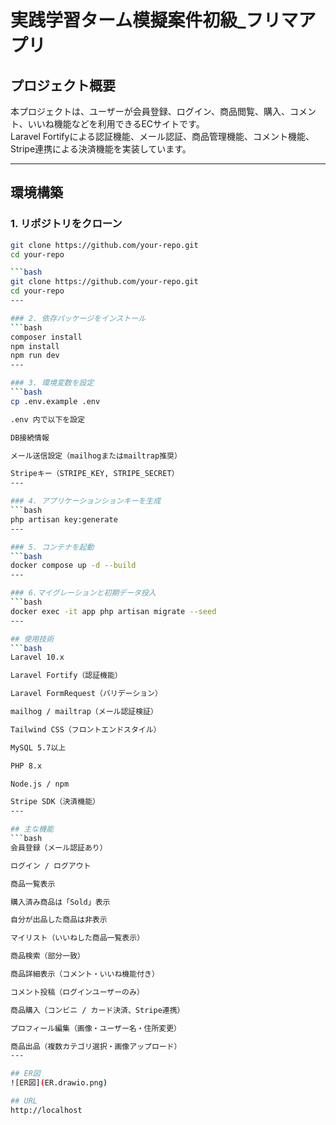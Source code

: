 # 実践学習ターム模擬案件初級_フリマアプリ

## プロジェクト概要
本プロジェクトは、ユーザーが会員登録、ログイン、商品閲覧、購入、コメント、いいね機能などを利用できるECサイトです。  
Laravel Fortifyによる認証機能、メール認証、商品管理機能、コメント機能、Stripe連携による決済機能を実装しています。

---

## 環境構築

### 1. リポジトリをクローン
```bash
git clone https://github.com/your-repo.git
cd your-repo

```bash
git clone https://github.com/your-repo.git
cd your-repo
---

### 2. 依存パッケージをインストール
```bash
composer install
npm install
npm run dev
---

### 3. 環境変数を設定
```bash
cp .env.example .env

.env 内で以下を設定

DB接続情報

メール送信設定（mailhogまたはmailtrap推奨）

Stripeキー（STRIPE_KEY, STRIPE_SECRET）
---

### 4. アプリケーションションキーを生成
```bash
php artisan key:generate
---

### 5. コンテナを起動
```bash
docker compose up -d --build
---

### 6.マイグレーションと初期データ投入
```bash
docker exec -it app php artisan migrate --seed
---

## 使用技術
```bash
Laravel 10.x

Laravel Fortify（認証機能）

Laravel FormRequest（バリデーション）

mailhog / mailtrap（メール認証検証）

Tailwind CSS（フロントエンドスタイル）

MySQL 5.7以上

PHP 8.x

Node.js / npm

Stripe SDK（決済機能）
---

## 主な機能
```bash
会員登録（メール認証あり）

ログイン / ログアウト

商品一覧表示

購入済み商品は「Sold」表示

自分が出品した商品は非表示

マイリスト（いいねした商品一覧表示）

商品検索（部分一致）

商品詳細表示（コメント・いいね機能付き）

コメント投稿（ログインユーザーのみ）

商品購入（コンビニ / カード決済、Stripe連携）

プロフィール編集（画像・ユーザー名・住所変更）

商品出品（複数カテゴリ選択・画像アップロード）
---

## ER図
![ER図](ER.drawio.png)

## URL
http://localhost


